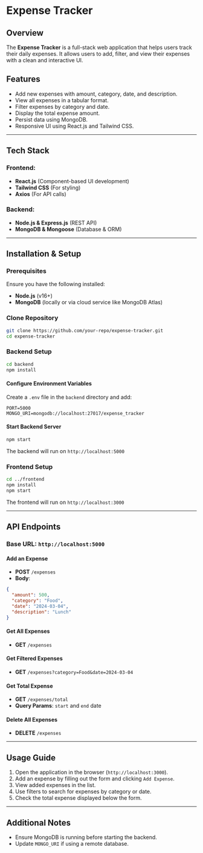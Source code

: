 # Expense Tracker

## Overview
The **Expense Tracker** is a full-stack web application that helps users track their daily expenses. It allows users to add, filter, and view their expenses with a clean and interactive UI.

## Features
- Add new expenses with amount, category, date, and description.
- View all expenses in a tabular format.
- Filter expenses by category and date.
- Display the total expense amount.
- Persist data using MongoDB.
- Responsive UI using React.js and Tailwind CSS.

---

## Tech Stack
### Frontend:
- **React.js** (Component-based UI development)
- **Tailwind CSS** (For styling)
- **Axios** (For API calls)

### Backend:
- **Node.js & Express.js** (REST API)
- **MongoDB & Mongoose** (Database & ORM)

---

## Installation & Setup
### Prerequisites
Ensure you have the following installed:
- **Node.js** (v16+)
- **MongoDB** (locally or via cloud service like MongoDB Atlas)

### Clone Repository
```sh
git clone https://github.com/your-repo/expense-tracker.git
cd expense-tracker
```

### Backend Setup
```sh
cd backend
npm install
```
#### Configure Environment Variables
Create a `.env` file in the `backend` directory and add:
```
PORT=5000
MONGO_URI=mongodb://localhost:27017/expense_tracker
```
#### Start Backend Server
```sh
npm start
```
The backend will run on `http://localhost:5000`

### Frontend Setup
```sh
cd ../frontend
npm install
npm start
```
The frontend will run on `http://localhost:3000`

---

## API Endpoints
### Base URL: `http://localhost:5000`

#### Add an Expense
- **POST** `/expenses`
- **Body**:
```json
{
  "amount": 500,
  "category": "Food",
  "date": "2024-03-04",
  "description": "Lunch"
}
```

#### Get All Expenses
- **GET** `/expenses`

#### Get Filtered Expenses
- **GET** `/expenses?category=Food&date=2024-03-04`

#### Get Total Expense
- **GET** `/expenses/total`
- **Query Params**: `start` and `end` date

#### Delete All Expenses
- **DELETE** `/expenses`

---

## Usage Guide
1. Open the application in the browser (`http://localhost:3000`).
2. Add an expense by filling out the form and clicking `Add Expense`.
3. View added expenses in the list.
4. Use filters to search for expenses by category or date.
5. Check the total expense displayed below the form.


---

## Additional Notes
- Ensure MongoDB is running before starting the backend.
- Update `MONGO_URI` if using a remote database.




